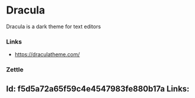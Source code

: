 # Dracula

Dracula is a dark theme for text editors

### Links

- https://draculatheme.com/

### Zettle

Id: f5d5a72a65f59c4e4547983fe880b17a
Links:
- 
